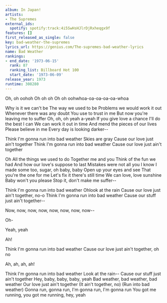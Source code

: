 ```yaml
---
album: In Japan!
artists:
- The Supremes
external_ids:
  spotify: spotify:track:4i5SwHsHJlrDjRxheqgx9f
features: []
first_released_as_single: false
key: bad-weather-the-supremes
lyrics_url: https://genius.com/The-supremes-bad-weather-lyrics
name: Bad Weather
rankings:
- end_date: '1973-06-15'
  rank: 87
  ranking_list: Billboard Hot 100
  start_date: '1973-06-09'
release_year: 1973
runtime: 308280
---
```

Oh, oh oohoh
Oh oh oh
Oh oh oohwhoa-oa-oa-oa-oa-whoa

Why is it we can't be
The way we used to be
Problems we would work it out
Whenever there was any doubt
You use to trust in me
But now you're leaving me to suffer
Oh, oh, oh yeah a-yeah
If you give love a chance
I'll do the best I can
We can work it out in time
And mend the pieces of our lives
Please believe in me
Every day is looking darker--

Think I'm gonna run into bad weather
Skies are gray
Cause our love just ain't together
Think I'm gonna run into bad weather
Cause our love just ain't together

Oh
All the things we used to do
Together me and you
Think of the fun we had
And how our love's suppose to last
Mistakes were not all you
I know I made some too, sugar, oh baby, baby
Open up your eyes and see
That you're the one for me
Let's fix it there's still time
We can love, love sunshine
Baby won't you please
Stop it, don't make me suffer--

Think I'm gonna run into bad weather
Ohlook at the rain
Cause our love just ain't together, no-o
Think I'm gonna run into bad weather
Cause our stuff just ain't together--

Now, now, now, now, now, now, now, now--

Oh-

Yeah, yeah

Ah!

Think I'm gonna run into bad weather
Cause our love just ain't together, oh no

Ah, ah, ah, ah!

Think I'm gonna run into bad weather
Look at the rain--
Cause our stuff just ain't together
Hey, baby, baby, baby, yeah
Bad weather, bad weather, bad weather
Our love just ain't together
(It ain't together, no)
(Run into bad weather)
Gonna run, gonna run, I'm gonna run, I'm gonna run
You got me running, you got me running, hey, yeah
